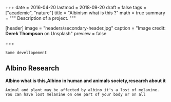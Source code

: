+++
  date = 2016-04-20
  lastmod = 2018-09-20
  draft = false
  tags = ["academic", "nature"]
  title = "Albinism what is this ?"
  math = true
  summary = """
Description of a project.
"""

  [header]
  image = "headers/secondary-header.jpg"
  caption = "Image credit: **Derek Thompson** on Unsplash"
  preview = false

  +++

    Some devellopement

  ## Albino Research

  **Albino what is this,Albino in human and animals society,research about it**

    Animal and plant may be affected by albino it's a lost of melanine. You can have lost melanine on one part of your body or on all
